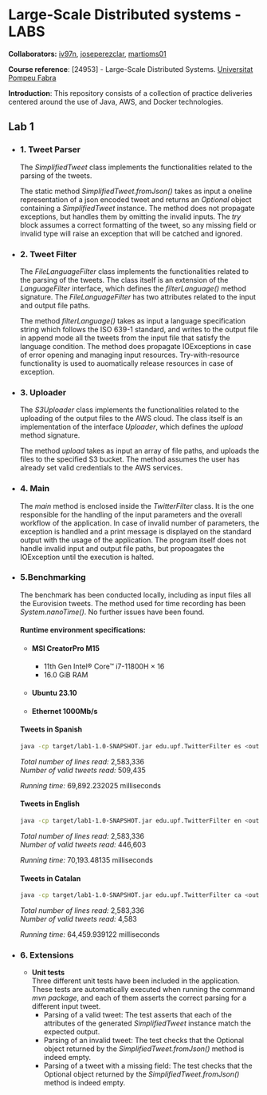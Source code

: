  # Large-Scale Distributed systems - LABS
**Collaborators:** [iv97n](https://github.com/iv97n), [joseperezclar](https://github.com/joseperezclar), [martioms01](https://github.com/martioms01)  

**Course reference**: [24953] - Large-Scale Distributed Systems. [Universitat Pompeu Fabra](https://www.upf.edu/)

**Introduction**: This repository consists of a collection of practice deliveries centered around the use of Java, AWS, and Docker technologies. 

## Lab 1
- ### 1. Tweet Parser
	The _SimplifiedTweet_ class implements the functionalities related to the parsing of the tweets.  
	
	The static method _SimplifiedTweet.fromJson()_ takes as input a oneline representation of a json encoded tweet and returns an _Optional_ object containing a _SimplifiedTweet_ instance. The method does not propagate exceptions, but handles them by omitting the invalid inputs. The _try_ block assumes a correct formatting of the tweet, so any missing field or invalid type will raise an exception that will be catched and ignored.

- ### 2. Tweet Filter
	The _FileLanguageFilter_ class implements the functionalities related to the 	parsing of the tweets. The class itself is an extension of the 				_LanguageFilter_ interface, which defines the _filterLanguage()_ method signature. The _FileLanguageFilter_ has two attributes related to the input and output file paths.
	
	The method _filterLanguage()_ takes as input a language specification string which follows the ISO 639-1 standard, and writes to the output file in append mode all the tweets from the input file that satisfy the language condition. The method does propagate IOExceptions in case of error opening and managing input resources. Try-with-resource functionality is used to auomatically release resources in case of exception.

- ### 3. Uploader
	The _S3Uploader_ class implements the functionalities related to the uploading of the output files to the AWS cloud. The class itself is an implementation of the interface _Uploader_, which defines the _upload_ method signature.
	
	
	
	The method _upload_ takes as input an array of file paths, and uploads the files to the specified S3 bucket. The method assumes the user has already set valid credentials to the AWS services.

- ### 4. Main
	The _main_ method is enclosed inside the _TwitterFilter_ class. It is the one responsible for the handling of the input parameters and the overall workflow of the application. In case of invalid number of parameters, the exception is handled and a print message is displayed on the standard output with the usage of the application. The program itself does not handle invalid input and output file paths, but propoagates the IOException until the execution is halted.

- ### 5.Benchmarking
	The benchmark has been conducted locally, including as input files all the Eurovision tweets. The method used for time recording has been _System.nanoTime()_.  No further issues have been found.

	#### Runtime environment specifications: 
	- #### MSI CreatorPro M15  
		- 11th Gen Intel® Core™ i7-11800H × 16
		- 16.0 GiB RAM
	- #### Ubuntu 23.10
	- #### Ethernet 1000Mb/s
	#### Tweets in Spanish
	```bash
	java -cp target/lab1-1.0-SNAPSHOT.jar edu.upf.TwitterFilter es <output file> <bucket name> <input file> [<input file>...]
	```  
     _Total number of lines read:_ 2,583,336  
     _Number of valid tweets read:_ 509,435  
     
     _Running time:_ 69,892.232025 milliseconds
 

	#### Tweets in English 
	```bash
	java -cp target/lab1-1.0-SNAPSHOT.jar edu.upf.TwitterFilter en <output file> <bucket name> <input file> [<input file>...]
	```
	_Total number of lines read:_ 2,583,336  
    	_Number of valid tweets read:_ 446,603  
    	
  	_Running time:_ 70,193.48135 milliseconds 
	
	#### Tweets in Catalan
	```bash
	java -cp target/lab1-1.0-SNAPSHOT.jar edu.upf.TwitterFilter ca <output file> <bucket name> <input file> [<input file>...]
	```
    _Total number of lines read:_ 2,583,336  
    	_Number of valid tweets read:_ 4,583  
    	
    _Running time:_ 64,459.939122 milliseconds 
    	
- ### 6. Extensions
	- **Unit tests**  
	Three different unit tests have been included in the application. These tests are automatically executed when running the command _mvn package_, and each of them asserts the correct parsing for a different input tweet.
		- Parsing of a valid tweet: The test asserts that each of the attributes of the generated _SimplifiedTweet_ instance match the expected output.
		- Parsing of an invalid tweet: The test checks that the Optional object returned by the _SimplifiedTweet.fromJson()_ method is indeed empty.
		- Parsing of a tweet with a missing field: The test checks that the Optional object returned by the _SimplifiedTweet.fromJson()_ method is indeed empty.
